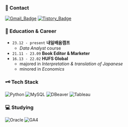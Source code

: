 ### 📩 Contact
[![Gmail_Badge](https://img.shields.io/badge/Gmail-CC2D29?style=flat&logo=gmail&logoColor=white)](mailto:heleownae@gmail.com)
[![Tistory_Badge](https://img.shields.io/badge/Tech_Blog-EC5219?style=flat&logo=tistory&logoColor=white)](https://heleownae.tistory.com/)

### 📜 Education & Career
- `23.12 - present` **내일배움캠프** 
  - _Data Analyst_ course
- `21.11 - 23.09` **Book Editor & Marketer** 
- `16.13 - 22.02` **HUFS Global** 
  - majored in _Interpretation & translation of Japanese_
  - minored in _Economics_

### 🗝️ Tech Stack
![Python](https://img.shields.io/badge/Python-4182B4?style=plastic&logo=Python&logoColor=white)
![MySQL](https://img.shields.io/badge/MySQL-00758F?style=plastic&logo=MySQL&logoColor=white)
![DBeaver](https://img.shields.io/badge/DBeaver-E2D8CC?style=plastic&logo=DBeaver&logoColor=372923)
![Tableau](https://img.shields.io/badge/Tableau-26569A?style=plastic&logo=Tableau&logoColor=white)

### 💻 Studying
![Oracle](https://img.shields.io/badge/Oracle-F80000?style=plastic&logo=Oracle&logoColor=white)
![GA4](https://img.shields.io/badge/GA4-DC7000?style=plastic&logo=GoogleAnalytics&logoColor=white)

<!--
![PowerBI](https://img.shields.io/badge/PowerBI-D99E0D?style=plastic&logo=PowerBI&logoColor=white)
## Baekjoon Online Judge
[![Solved.ac Profile](http://mazassumnida.wtf/api/v2/generate_badge?boj=hong267)](https://solved.ac/hong267/)
![PostgreSQL](https://img.shields.io/badge/PostgreSQL-316192?style=plastic&logo=PostgreSQL&logoColor=white)
-->
